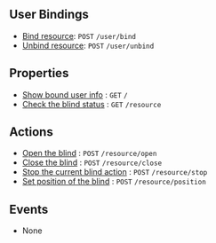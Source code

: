## User Bindings

* [Bind resource](https://github.com/kaist-webeng/testbed-resource-controller/wiki/%5BAPI%5D-bind-resource): `POST` `/user/bind`
* [Unbind resource](https://github.com/kaist-webeng/testbed-resource-controller/wiki/%5BAPI%5D-Unbind-resource): `POST` `/user/unbind`

## Properties

* [Show bound user info](https://github.com/kaist-webeng/testbed-resource-controller/wiki/%5BAPI%5D-Show-bound-user-info) : `GET` `/`
* [Check the blind status](https://github.com/kaist-webeng/testbed-resource-controller/wiki/%5BAPI%5D-Check-the-blind-status) : `GET` `/resource`

## Actions

* [Open the blind](https://github.com/kaist-webeng/testbed-resource-controller/wiki/%5BAPI%5D-Open-the-blind) : `POST` `/resource/open`
* [Close the blind](https://github.com/kaist-webeng/testbed-resource-controller/wiki/%5BAPI%5D-Close-the-blind) : `POST` `/resource/close`
* [Stop the current blind action]() : `POST` `/resource/stop`
* [Set position of the blind]() : `POST` `/resource/position`

## Events

* None
